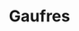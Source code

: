---
layout: recette
categories: [recettes]
hidden: true
lang: fr
sitemap: false
title: Gaufres
type: sucre
pour: pour une douzaine
recettes:
  Classique:
    ingredients: 
      - nom: oeufs 
        qte: 6
      - nom: farine
        qte: 500
        unite: gr
      - nom: sucre
        qte: 50
        unite: gr
      - nom: beurre mou
        qte: 150
        unite: gr
      - nom: lait
        qte: 750
        unite: mL
      - nom: vanille liquide
        qte: 1/2
        unite: cuillère à café
    preconditions:
      - Le beurre, le lait et les oeufs doivent être à température ambiante
      - Séparer les blancs des jaunes
    etapes:
      - label: Préparation
        details:
          - Faire un puits de farine tamisée
          - Mettre au centre le sucre, une pincée de sel, le beurre mou, les jaunes d'oeufs
          - Ajouter le lait et petit à petit, fouetter jusqu'à obtenir une pâte bien liquide et sans grumaux
          - Ajouter la vanille liquide
          - Battre les blancs en neige
          - Les incorporer en deux fois
notes:
  - L'appareil à gaufres doit être bien chaud
  - Une fois la préparation finie, faire cuire les gaufres sans attendre (il faut éviter que les blancs retombent)
---